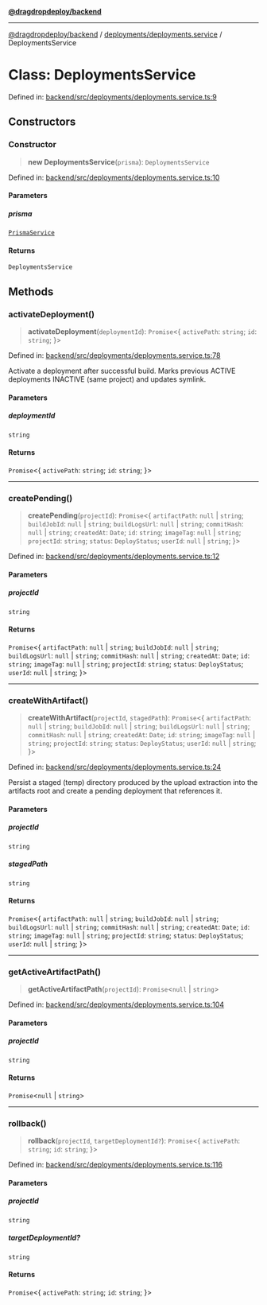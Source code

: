 [**@dragdropdeploy/backend**](../../../README.md)

***

[@dragdropdeploy/backend](../../../README.md) / [deployments/deployments.service](../README.md) / DeploymentsService

# Class: DeploymentsService

Defined in: [backend/src/deployments/deployments.service.ts:9](https://github.com/TomKonig/DragDropDeploy/blob/34bfcba72927c691f3e74d05ff86899c58e78bdc/backend/src/deployments/deployments.service.ts#L9)

## Constructors

### Constructor

> **new DeploymentsService**(`prisma`): `DeploymentsService`

Defined in: [backend/src/deployments/deployments.service.ts:10](https://github.com/TomKonig/DragDropDeploy/blob/34bfcba72927c691f3e74d05ff86899c58e78bdc/backend/src/deployments/deployments.service.ts#L10)

#### Parameters

##### prisma

[`PrismaService`](../../../prisma/prisma.service/classes/PrismaService.md)

#### Returns

`DeploymentsService`

## Methods

### activateDeployment()

> **activateDeployment**(`deploymentId`): `Promise`\<\{ `activePath`: `string`; `id`: `string`; \}\>

Defined in: [backend/src/deployments/deployments.service.ts:78](https://github.com/TomKonig/DragDropDeploy/blob/34bfcba72927c691f3e74d05ff86899c58e78bdc/backend/src/deployments/deployments.service.ts#L78)

Activate a deployment after successful build. Marks previous ACTIVE deployments INACTIVE (same project) and updates symlink.

#### Parameters

##### deploymentId

`string`

#### Returns

`Promise`\<\{ `activePath`: `string`; `id`: `string`; \}\>

***

### createPending()

> **createPending**(`projectId`): `Promise`\<\{ `artifactPath`: `null` \| `string`; `buildJobId`: `null` \| `string`; `buildLogsUrl`: `null` \| `string`; `commitHash`: `null` \| `string`; `createdAt`: `Date`; `id`: `string`; `imageTag`: `null` \| `string`; `projectId`: `string`; `status`: `DeployStatus`; `userId`: `null` \| `string`; \}\>

Defined in: [backend/src/deployments/deployments.service.ts:12](https://github.com/TomKonig/DragDropDeploy/blob/34bfcba72927c691f3e74d05ff86899c58e78bdc/backend/src/deployments/deployments.service.ts#L12)

#### Parameters

##### projectId

`string`

#### Returns

`Promise`\<\{ `artifactPath`: `null` \| `string`; `buildJobId`: `null` \| `string`; `buildLogsUrl`: `null` \| `string`; `commitHash`: `null` \| `string`; `createdAt`: `Date`; `id`: `string`; `imageTag`: `null` \| `string`; `projectId`: `string`; `status`: `DeployStatus`; `userId`: `null` \| `string`; \}\>

***

### createWithArtifact()

> **createWithArtifact**(`projectId`, `stagedPath`): `Promise`\<\{ `artifactPath`: `null` \| `string`; `buildJobId`: `null` \| `string`; `buildLogsUrl`: `null` \| `string`; `commitHash`: `null` \| `string`; `createdAt`: `Date`; `id`: `string`; `imageTag`: `null` \| `string`; `projectId`: `string`; `status`: `DeployStatus`; `userId`: `null` \| `string`; \}\>

Defined in: [backend/src/deployments/deployments.service.ts:24](https://github.com/TomKonig/DragDropDeploy/blob/34bfcba72927c691f3e74d05ff86899c58e78bdc/backend/src/deployments/deployments.service.ts#L24)

Persist a staged (temp) directory produced by the upload extraction into the artifacts root
and create a pending deployment that references it.

#### Parameters

##### projectId

`string`

##### stagedPath

`string`

#### Returns

`Promise`\<\{ `artifactPath`: `null` \| `string`; `buildJobId`: `null` \| `string`; `buildLogsUrl`: `null` \| `string`; `commitHash`: `null` \| `string`; `createdAt`: `Date`; `id`: `string`; `imageTag`: `null` \| `string`; `projectId`: `string`; `status`: `DeployStatus`; `userId`: `null` \| `string`; \}\>

***

### getActiveArtifactPath()

> **getActiveArtifactPath**(`projectId`): `Promise`\<`null` \| `string`\>

Defined in: [backend/src/deployments/deployments.service.ts:104](https://github.com/TomKonig/DragDropDeploy/blob/34bfcba72927c691f3e74d05ff86899c58e78bdc/backend/src/deployments/deployments.service.ts#L104)

#### Parameters

##### projectId

`string`

#### Returns

`Promise`\<`null` \| `string`\>

***

### rollback()

> **rollback**(`projectId`, `targetDeploymentId?`): `Promise`\<\{ `activePath`: `string`; `id`: `string`; \}\>

Defined in: [backend/src/deployments/deployments.service.ts:116](https://github.com/TomKonig/DragDropDeploy/blob/34bfcba72927c691f3e74d05ff86899c58e78bdc/backend/src/deployments/deployments.service.ts#L116)

#### Parameters

##### projectId

`string`

##### targetDeploymentId?

`string`

#### Returns

`Promise`\<\{ `activePath`: `string`; `id`: `string`; \}\>
